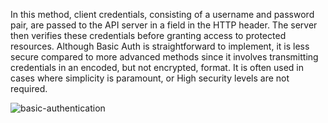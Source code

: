 In this method, client credentials, consisting of a username and password pair, are passed to the API server in a field in the HTTP header. The server then verifies these credentials before granting access to protected resources. Although Basic Auth is straightforward to implement, it is less secure compared to more advanced methods since it involves transmitting credentials in an encoded, but not encrypted, format. It is often used in cases where simplicity is paramount, or High security levels are not required.

![basic-authentication](https://github.com/user-attachments/assets/e4cb91d7-8118-4d62-8930-8f2678b14ad5)
